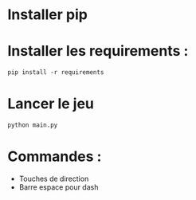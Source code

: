 # Installer pip
# Installer les requirements :
``` pip install -r requirements ```

# Lancer le jeu
``` python main.py ```

# Commandes :
- Touches de direction
- Barre espace pour dash
